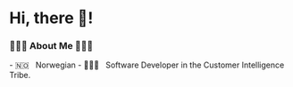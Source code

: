 <h1>Hi, there 👋!</h1>
<h3> 👩🏼‍💻 About Me 👩🏼‍💻</h3>
- 🇳🇴 &nbsp; Norwegian
- 👩🏼‍💻 &nbsp; Software Developer in the Customer Intelligence Tribe.
